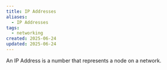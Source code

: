 ```yaml
---
title: IP Addresses
aliases:
  - IP Addresses
tags:
  - networking
created: 2025-06-24
updated: 2025-06-24
---
```


An IP Address is a number that represents a node on a network.
